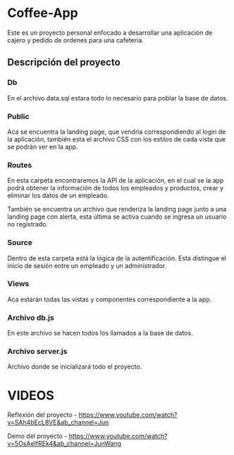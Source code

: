 # Coffee-App
Este es un proyecto personal enfocado a desarrollar una aplicación de cajero y pedido de ordenes para una cafeteria.

## Descripción del proyecto
### Db
En el archivo data.sql estara todo lo necesario para poblar la base de datos.

### Public
Aca se encuentra la landing page, que vendria correspondiendo al login de la aplicación, también esta el archivo CSS con los estilos de cada vista que se podrán ver en la app.

### Routes
En esta carpeta encontraremos la API de la aplicación, en el cual se la app podrá obtener la información de todos los empleados y productos, crear y eliminar los datos de un empleado.

También se encuentra un archivo que renderiza la landing page junto a una landing page con alerta, esta última se activa cuando se ingresa un usuario no registrado.

### Source
Dentro de esta carpeta está la lógica de la autentificación. Esta distingue el inicio de sesión entre un empleado y un administrador.

### Views
Aca estarán todas las vistas y componentes correspondiente a la app.

### Archivo db.js
En este archivo se hacen todos los llamados a la base de datos.

### Archivo server.js
Archivo donde se inicializará todo el proyecto.

# VIDEOS
Reflexión del proyecto - https://www.youtube.com/watch?v=SAh4bEcL8VE&ab_channel=Jun

Demo del proyecto - https://www.youtube.com/watch?v=5OsAeIfREk4&ab_channel=JunWang

